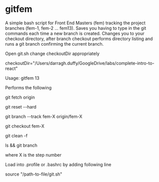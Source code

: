 # gitfem


A simple bash script for Front End Masters (fem) tracking the project branches (fem-1, fem-2 ... fem13). Saves you having to type in the git commands each time a new branch is created. Changes you to your checkout directory, after branch checkout performs directory listing and runs a git branch confirming the current branch.

Open git.sh change checkoutDir appropriately

checkoutDir="/Users/darragh.duffy/GoogleDrive/labs/complete-intro-to-react"

Usage: gitfem 13

Performs the following

git fetch origin

git reset --hard

git branch --track fem-X origin/fem-X

git checkout fem-X

git clean -f

ls && git branch

where X is the step number

Load into .profile or .bashrc by adding following line

source "/path-to-file/git.sh"